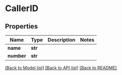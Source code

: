# CallerID

## Properties
Name | Type | Description | Notes
------------ | ------------- | ------------- | -------------
**name** | **str** |  | 
**number** | **str** |  | 

[[Back to Model list]](../README.md#documentation-for-models) [[Back to API list]](../README.md#documentation-for-api-endpoints) [[Back to README]](../README.md)


